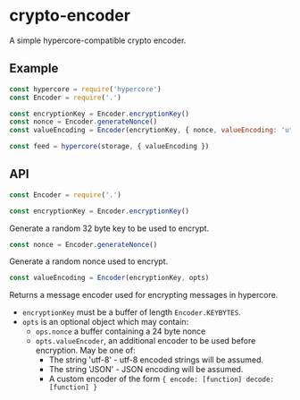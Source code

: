 # crypto-encoder

A simple hypercore-compatible crypto encoder.

## Example

```js
const hypercore = require('hypercore')
const Encoder = require('.')

const encryptionKey = Encoder.encryptionKey()
const nonce = Encoder.generateNonce()
const valueEncoding = Encoder(encrytionKey, { nonce, valueEncoding: 'utf-8' })

const feed = hypercore(storage, { valueEncoding })
```

## API

```js
const Encoder = require('.')
```

```js
const encryptionKey = Encoder.encryptionKey()
```
Generate a random 32 byte key to be used to encrypt.

```js
const nonce = Encoder.generateNonce()
```
Generate a random nonce used to encrypt.

```js
const valueEncoding = Encoder(encryptionKey, opts)
```
Returns a message encoder used for encrypting messages in hypercore. 
- `encryptionKey` must be a buffer of length `Encoder.KEYBYTES`.
- `opts` is an optional object which may contain:
  - `ops.nonce` a buffer containing a 24 byte nonce
  - `opts.valueEncoder`, an additional encoder to be used before encryption. May be one of:
    - The string 'utf-8' - utf-8 encoded strings will be assumed.
    - The string 'JSON' - JSON encoding will be assumed.
    - A custom encoder of the form `{ encode: [function] decode: [function] }`
